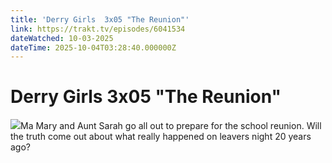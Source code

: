 ```yaml
---
title: 'Derry Girls  3x05 "The Reunion"' 
link: https://trakt.tv/episodes/6041534
dateWatched: 10-03-2025
dateTime: 2025-10-04T03:28:40.000000Z
---
```

# Derry Girls  3x05 "The Reunion"

![](https://walter-r2.trakt.tv/images/episodes/006/041/534/screenshots/thumb/9c88493e85.jpg)Ma Mary and Aunt Sarah go all out to prepare for the school reunion. Will the truth come out about what really happened on leavers night 20 years ago?